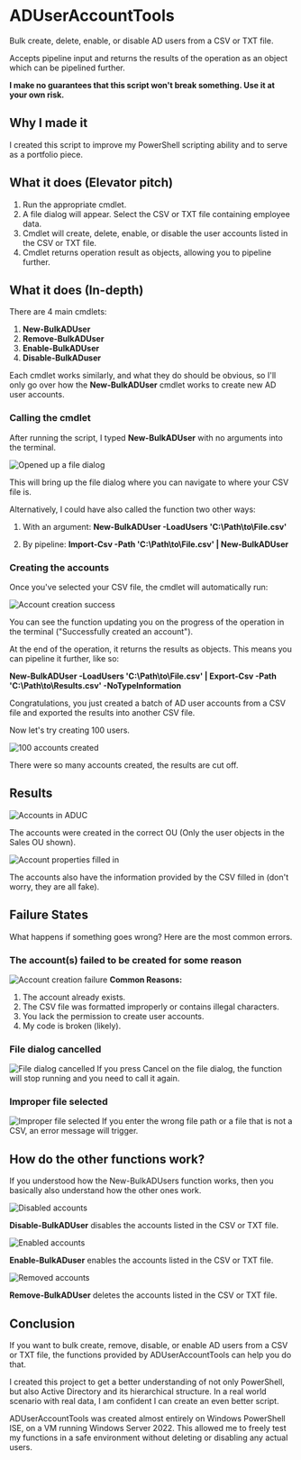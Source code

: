 # ADUserAccountTools
Bulk create, delete, enable, or disable AD users from a CSV or TXT file. 

Accepts pipeline input and returns the results of the operation as an object which can be pipelined further. 

**I make no guarantees that this script won't break something. Use it at your own risk.**
## Why I made it
I created this script to improve my PowerShell scripting ability and to serve as a portfolio piece. 
## What it does (Elevator pitch)
1. Run the appropriate cmdlet.
2. A file dialog will appear. Select the CSV or TXT file containing employee data.
3. Cmdlet will create, delete, enable, or disable the user accounts listed in the CSV or TXT file.
4. Cmdlet returns operation result as objects, allowing you to pipeline further.

## What it does (In-depth)
There are 4 main cmdlets:
1. **New-BulkADUser**
2. **Remove-BulkADUser** 
3. **Enable-BulkADUser**
4. **Disable-BulkADuser**

Each cmdlet works similarly, and what they do should be obvious, so I'll only go over how the **New-BulkADUser** cmdlet works to create new AD user accounts.

### Calling the cmdlet
After running the script, I typed **New-BulkADUser** with no arguments into the terminal. 

![Opened up a file dialog](https://github.com/mcyhsu/ADUserAccountTools/blob/master/Assets/new-bulkaduser_file-dialog.JPG?raw=true)

This will bring up the file dialog where you can navigate to where your CSV file is.

Alternatively, I could have also called the function two other ways:

1. With an argument: **New-BulkADUser -LoadUsers 'C:\Path\to\File.csv'**

2. By pipeline: **Import-Csv -Path 'C:\Path\to\File.csv' | New-BulkADUser**

### Creating the accounts

Once you've selected your CSV file, the cmdlet will automatically run:

![Account creation success](https://github.com/mcyhsu/ADUserAccountTools/blob/master/Assets/new-bulkaduser_account-created.JPG?raw=true)

You can see the function updating you on the progress of the operation in the terminal ("Successfully created an account").

At the end of the operation, it returns the results as objects. This means you can pipeline it further, like so:

**New-BulkADUser -LoadUsers 'C:\Path\to\File.csv' | Export-Csv -Path 'C:\Path\to\Results.csv' -NoTypeInformation**

Congratulations, you just created a batch of AD user accounts from a CSV file and exported the results into another CSV file.

Now let's try creating 100 users.

![100 accounts created](https://github.com/mcyhsu/ADUserAccountTools/blob/master/Assets/new-bulkaduser_create-100-accounts.JPG?raw=true)

There were so many accounts created, the results are cut off.

## Results
![Accounts in ADUC](https://github.com/mcyhsu/ADUserAccountTools/blob/master/Assets/new-bulkaduser_accounts-in-AD.JPG?raw=true)

The accounts were created in the correct OU (Only the user objects in the Sales OU shown).

![Account properties filled in](https://github.com/mcyhsu/ADUserAccountTools/blob/master/Assets/new-bulkaduser_account-properties.JPG?raw=true)

The accounts also have the information provided by the CSV filled in (don't worry, they are all fake).

## Failure States
What happens if something goes wrong? Here are the most common errors.

### The account(s) failed to be created for some reason

![Account creation failure](https://github.com/mcyhsu/ADUserAccountTools/blob/master/Assets/new-bulkaduser_account-not-created.JPG?raw=true)
**Common Reasons:**
1. The account already exists.
2. The CSV file was formatted improperly or contains illegal characters.
3. You lack the permission to create user accounts.
4. My code is broken (likely).

### File dialog cancelled
![File dialog cancelled](https://github.com/mcyhsu/ADUserAccountTools/blob/master/Assets/new-bulkaduser_file-dialog-cancelled.JPG?raw=true)
If you press Cancel on the file dialog, the function will stop running and you need to call it again.

### Improper file selected
![Improper file selected](https://github.com/mcyhsu/ADUserAccountTools/blob/master/Assets/new-bulkaduser_invalid-csv.JPG?raw=true)
If you enter the wrong file path or a file that is not a CSV, an error message will trigger.

## How do the other functions work?
If you understood how the New-BulkADUsers function works, then you basically also understand how the other ones work.

![Disabled accounts](https://github.com/mcyhsu/ADUserAccountTools/blob/master/Assets/disable-bulkaduser_disabled-accounts.JPG?raw=true)

**Disable-BulkADUser** disables the accounts listed in the CSV or TXT file.

![Enabled accounts](https://github.com/mcyhsu/ADUserAccountTools/blob/master/Assets/enable-bulkadusers_enabled-accounts.JPG?raw=true)

**Enable-BulkADuser** enables the accounts listed in the CSV or TXT file.

![Removed accounts](https://github.com/mcyhsu/ADUserAccountTools/blob/master/Assets/remove-bulkaduser_removed-accounts.JPG?raw=true)

**Remove-BulkADUser** deletes the accounts listed in the CSV or TXT file.

## Conclusion
If you want to bulk create, remove, disable, or enable AD users from a CSV or TXT file, the functions provided by ADUserAccountTools can help you do that.

I created this project to get a better understanding of not only PowerShell, but also Active Directory and its hierarchical structure. In a real world scenario with real data, I am confident I can create an even better script.

ADUserAccountTools was created almost entirely on Windows PowerShell ISE, on a VM running Windows Server 2022. This allowed me to freely test my functions in a safe environment without deleting or disabling any actual users.